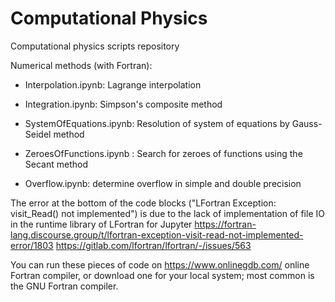 # Computational Physics

Computational physics scripts repository

Numerical methods (with Fortran):

- Interpolation.ipynb: Lagrange interpolation

- Integration.ipynb: Simpson's composite method

- SystemOfEquations.ipynb: Resolution of system of equations by Gauss-Seidel method

- ZeroesOfFunctions.ipynb : Search for zeroes of functions using the Secant method

- Overflow.ipynb: determine overflow in simple and double precision


The error at the bottom of the code blocks ("LFortran Exception: visit_Read() not implemented") is due to the lack of implementation of file IO in the runtime library of LFortran for Jupyter
https://fortran-lang.discourse.group/t/lfortran-exception-visit-read-not-implemented-error/1803
https://gitlab.com/lfortran/lfortran/-/issues/563

You can run these pieces of code on https://www.onlinegdb.com/ online Fortran compiler, or download one for your local system; most common is the GNU Fortran compiler.
